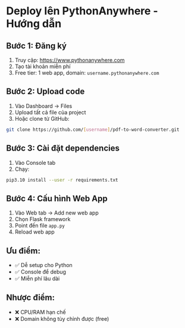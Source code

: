 # Deploy lên PythonAnywhere - Hướng dẫn

## Bước 1: Đăng ký
1. Truy cập: https://www.pythonanywhere.com
2. Tạo tài khoản miễn phí
3. Free tier: 1 web app, domain: `username.pythonanywhere.com`

## Bước 2: Upload code
1. Vào Dashboard → Files
2. Upload tất cả file của project
3. Hoặc clone từ GitHub:
```bash
git clone https://github.com/[username]/pdf-to-word-converter.git
```

## Bước 3: Cài đặt dependencies
1. Vào Console tab
2. Chạy:
```bash
pip3.10 install --user -r requirements.txt
```

## Bước 4: Cấu hình Web App
1. Vào Web tab → Add new web app
2. Chọn Flask framework
3. Point đến file `app.py`
4. Reload web app

## Ưu điểm:
- ✅ Dễ setup cho Python
- ✅ Console để debug
- ✅ Miễn phí lâu dài

## Nhược điểm:
- ❌ CPU/RAM hạn chế
- ❌ Domain không tùy chỉnh được (free)
